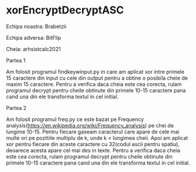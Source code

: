 # xorEncryptDecryptASC

Echipa noastra: Brabetzii

Echipa adversa: BitFlip

Cheia: arhsistcalc2021


Partea 1

Am folosit programul findkeywinput.py in care am aplicat xor intre primele 15 caractere din input cu cele din output pentru a obtine o posibila cheie de maxim 15 caractere.
Pentru a verifica daca cheia este cea corecta, rulam programul decrypt pentru cheile obtinute din primele 10-15 caractere pana cand una din ele transforma textul in cel initial.

Partea 2

Am folosit programul freq.py ce este bazat pe Frequency analysis(https://en.wikipedia.org/wiki/Frequency_analysis) pe chei de lungime 10-15.
Pentru fiecare gaseam caracterul care apare de cele mai multe ori pe pozitiile multiplu de k, unde k < lungimea cheii. Apoi am aplicat xor pentru fiecare din aceste caractere cu 32(codul ascii pentru spatiu), deoarece acesta apare cel mai des in texte.
Pentru a verifica daca cheia este cea corecta, rulam programul decrypt pentru cheile obtinute din primele 10-15 caractere pana cand una din ele transforma textul in cel initial.
